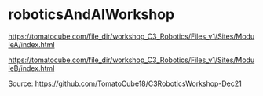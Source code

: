 # roboticsAndAIWorkshop

https://tomatocube.com/file_dir/workshop_C3_Robotics/Files_v1/Sites/ModuleA/index.html

https://tomatocube.com/file_dir/workshop_C3_Robotics/Files_v1/Sites/ModuleB/index.html

Source: https://github.com/TomatoCube18/C3RoboticsWorkshop-Dec21
